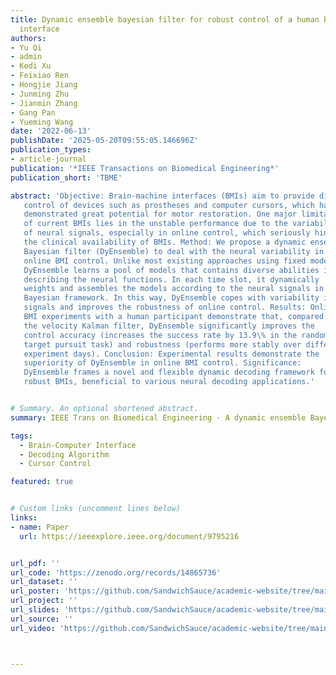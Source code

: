 ```yaml
---
title: Dynamic ensemble bayesian filter for robust control of a human brain-machine
  interface
authors:
- Yu Qi
- admin
- Kedi Xu
- Feixiao Ren
- Hongjie Jiang
- Junming Zhu
- Jianmin Zhang
- Gang Pan
- Yueming Wang
date: '2022-06-13'
publishDate: '2025-05-20T09:55:05.146696Z'
publication_types:
- article-journal
publication: '*IEEE Transactions on Biomedical Engineering*'
publication_short: 'TBME'

abstract: 'Objective: Brain-machine interfaces (BMIs) aim to provide direct brain
   control of devices such as prostheses and computer cursors, which have
   demonstrated great potential for motor restoration. One major limitation
   of current BMIs lies in the unstable performance due to the variability
   of neural signals, especially in online control, which seriously hinders
   the clinical availability of BMIs. Method: We propose a dynamic ensemble
   Bayesian filter (DyEnsemble) to deal with the neural variability in
   online BMI control. Unlike most existing approaches using fixed models,
   DyEnsemble learns a pool of models that contains diverse abilities in
   describing the neural functions. In each time slot, it dynamically
   weights and assembles the models according to the neural signals in a
   Bayesian framework. In this way, DyEnsemble copes with variability in
   signals and improves the robustness of online control. Results: Online
   BMI experiments with a human participant demonstrate that, compared with
   the velocity Kalman filter, DyEnsemble significantly improves the
   control accuracy (increases the success rate by 13.9\% in the random
   target pursuit task) and robustness (performs more stably over different
   experiment days). Conclusion: Experimental results demonstrate the
   superiority of DyEnsemble in online BMI control. Significance:
   DyEnsemble frames a novel and flexible dynamic decoding framework for
   robust BMIs, beneficial to various neural decoding applications.'


# Summary. An optional shortened abstract.
summary: IEEE Trans on Biomedical Engineering · A dynamic ensemble Bayesian filter (DyEnsemble) is proposed to improve the robustness of online brain-machine interface (BMI) control by adaptively combining multiple neural decoding models to handle neural signal variability, showing significantly better accuracy and stability than conventional methods.

tags:
  - Brain-Computer Interface
  - Decoding Algorithm
  - Cursor Control

featured: true


# Custom links (uncomment lines below)
links:
- name: Paper
  url: https://ieeexplore.ieee.org/document/9795216


url_pdf: ''
url_code: 'https://zenodo.org/records/14865736'
url_dataset: ''
url_poster: 'https://github.com/SandwichSauce/academic-website/tree/main/content/publication/2022-tbme-dynamic/2022-tbme-dynamic-poster.pdf'
url_project: ''
url_slides: 'https://github.com/SandwichSauce/academic-website/tree/main/content/publication/2022-tbme-dynamic/2022-tbme-dynamic-slides.pdf'
url_source: ''
url_video: 'https://github.com/SandwichSauce/academic-website/tree/main/content/publication/2022-tbme-dynamic/2022-tbme-dynamic-video.mp4'



---
```

